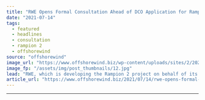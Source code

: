 ```yaml
---
title: "RWE Opens Formal Consultation Ahead of DCO Application for Rampion 2"
date: "2021-07-14"
tags: 
  - featured
  - headlines
  - consultation
  - rampion 2
  - offshorewind
source: "offshorewind"
image_url: "https://www.offshorewind.biz/wp-content/uploads/sites/2/2021/07/Rampion_-c-E.ON_archive.jpg"
image_fp: "/assets/img/post_thumbnails/12.jpg"
lead: "RWE, which is developing the Rampion 2 project on behalf of its project partners,"
article_url: "https://www.offshorewind.biz/2021/07/14/rwe-opens-formal-consultation-ahead-of-dco-application-for-rampion-2/"
---
```


---
